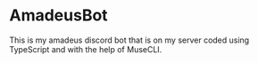 # AmadeusBot

This is my amadeus discord bot that is on my server coded using TypeScript and with the help of MuseCLI.
